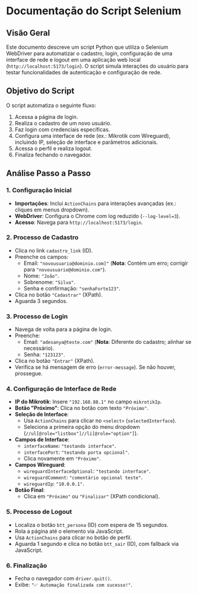 # Documentação do Script Selenium

## Visão Geral
Este documento descreve um script Python que utiliza o Selenium WebDriver para automatizar o cadastro, login, configuração de uma interface de rede e logout em uma aplicação web local (`http://localhost:5173/login`). O script simula interações do usuário para testar funcionalidades de autenticação e configuração de rede.

## Objetivo do Script
O script automatiza o seguinte fluxo:
1. Acessa a página de login.
2. Realiza o cadastro de um novo usuário.
3. Faz login com credenciais específicas.
4. Configura uma interface de rede (ex.: Mikrotik com Wireguard), incluindo IP, seleção de interface e parâmetros adicionais.
5. Acessa o perfil e realiza logout.
6. Finaliza fechando o navegador.

## Análise Passo a Passo
### 1. Configuração Inicial
- **Importações**: Inclui `ActionChains` para interações avançadas (ex.: cliques em menus dropdown).
- **WebDriver**: Configura o Chrome com log reduzido (`--log-level=3`).
- **Acesso**: Navega para `http://localhost:5173/login`.

### 2. Processo de Cadastro
- Clica no link `cadastro_link` (ID).
- Preenche os campos:
  - Email: `"novousuario@dominio.com]"` (**Nota**: Contém um erro; corrigir para `"novousuario@dominio.com"`).
  - Nome: `"João"`.
  - Sobrenome: `"Silva"`.
  - Senha e confirmação: `"senhaForte123"`.
- Clica no botão `"Cadastrar"` (XPath).
- Aguarda 3 segundos.

### 3. Processo de Login
- Navega de volta para a página de login.
- Preenche:
  - Email: `"adesanya@teste.com"` (**Nota**: Diferente do cadastro; alinhar se necessário).
  - Senha: `"123123"`.
- Clica no botão `"Entrar"` (XPath).
- Verifica se há mensagem de erro (`error-message`). Se não houver, prossegue.

### 4. Configuração de Interface de Rede
- **IP do Mikrotik**: Insere `"192.168.88.1"` no campo `mikrotikIp`.
- **Botão "Próximo"**: Clica no botão com texto `"Próximo"`.
- **Seleção de Interface**:
  - Usa `ActionChains` para clicar no `<select>` (`selectedInterface`).
  - Seleciona a primeira opção do menu dropdown (`//ul[@role="listbox"]//li[@role="option"]`).
- **Campos de Interface**:
  - `interfaceName`: `"testando interface"`.
  - `interfacePort`: `"testando porta opcional"`.
  - Clica novamente em `"Próximo"`.
- **Campos Wireguard**:
  - `wireguardInterfaceOptional`: `"testando interface"`.
  - `wireguardComment`: `"comentário opcional teste"`.
  - `wireguardIp`: `"10.0.0.1"`.
- **Botão Final**:
  - Clica em `"Próximo"` ou `"Finalizar"` (XPath condicional).

### 5. Processo de Logout
- Localiza o botão `btt_persona` (ID) com espera de 15 segundos.
- Rola a página até o elemento via JavaScript.
- Usa `ActionChains` para clicar no botão de perfil.
- Aguarda 1 segundo e clica no botão `btt_sair` (ID), com fallback via JavaScript.

### 6. Finalização
- Fecha o navegador com `driver.quit()`.
- Exibe: `"✅ Automação finalizada com sucesso!"`.
